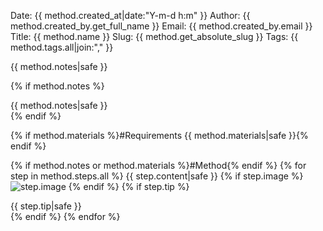 Date: {{ method.created_at|date:"Y-m-d h:m" }}
Author: {{ method.created_by.get_full_name }}
Email: {{ method.created_by.email }}
Title: {{ method.name }}
Slug: {{ method.get_absolute_slug }}
Tags: {{ method.tags.all|join:"," }}

{{ method.notes|safe }}

{% if method.notes %}
<aside>{{ method.notes|safe }}</aside>
{% endif %}

{% if method.materials %}#Requirements
{{ method.materials|safe }}{% endif %}

{% if method.notes or method.materials %}#Method{% endif %}
{% for step in method.steps.all %}
{{ step.content|safe }}
{% if step.image %}
![step.image]({{step.image}})
{% endif %}
{% if step.tip %}
<aside>{{ step.tip|safe }}</aside>
{% endif %}
{% endfor %}

